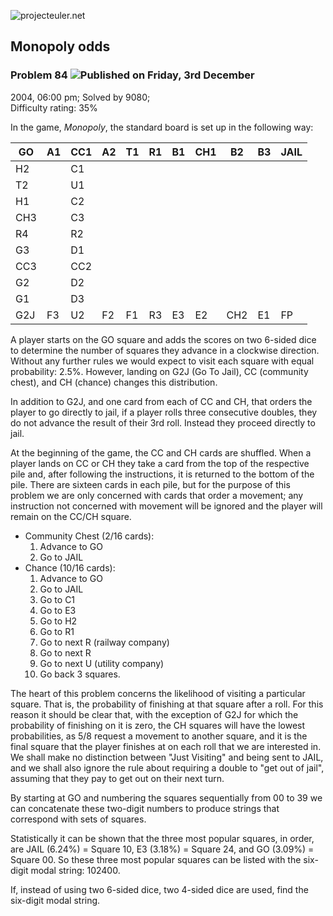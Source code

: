 ![projecteuler.net](images/print_page_logo.png)

## Monopoly odds

### Problem 84 ![](images/icon_info.png)Published on Friday, 3rd December
2004, 06:00 pm; Solved by 9080;  
Difficulty rating: 35%

In the game, _Monopoly_, the standard board is set up in the following way:

GO | A1 | CC1 | A2 | T1 | R1 | B1 | CH1 | B2 | B3 | JAIL  
---|---|---|---|---|---|---|---|---|---|---  
H2 |   | C1  
T2 |   | U1  
H1 |   | C2  
CH3 |   | C3  
R4 |   | R2  
G3 |   | D1  
CC3 |   | CC2  
G2 |   | D2  
G1 |   | D3  
G2J | F3 | U2 | F2 | F1 | R3 | E3 | E2 | CH2 | E1 | FP  
  
A player starts on the GO square and adds the scores on two 6-sided dice to
determine the number of squares they advance in a clockwise direction. Without
any further rules we would expect to visit each square with equal probability:
2.5%. However, landing on G2J (Go To Jail), CC (community chest), and CH
(chance) changes this distribution.

In addition to G2J, and one card from each of CC and CH, that orders the
player to go directly to jail, if a player rolls three consecutive doubles,
they do not advance the result of their 3rd roll. Instead they proceed
directly to jail.

At the beginning of the game, the CC and CH cards are shuffled. When a player
lands on CC or CH they take a card from the top of the respective pile and,
after following the instructions, it is returned to the bottom of the pile.
There are sixteen cards in each pile, but for the purpose of this problem we
are only concerned with cards that order a movement; any instruction not
concerned with movement will be ignored and the player will remain on the
CC/CH square.

  * Community Chest (2/16 cards): 
    1. Advance to GO
    2. Go to JAIL
  * Chance (10/16 cards): 
    1. Advance to GO
    2. Go to JAIL
    3. Go to C1
    4. Go to E3
    5. Go to H2
    6. Go to R1
    7. Go to next R (railway company)
    8. Go to next R
    9. Go to next U (utility company)
    10. Go back 3 squares.

The heart of this problem concerns the likelihood of visiting a particular
square. That is, the probability of finishing at that square after a roll. For
this reason it should be clear that, with the exception of G2J for which the
probability of finishing on it is zero, the CH squares will have the lowest
probabilities, as 5/8 request a movement to another square, and it is the
final square that the player finishes at on each roll that we are interested
in. We shall make no distinction between "Just Visiting" and being sent to
JAIL, and we shall also ignore the rule about requiring a double to "get out
of jail", assuming that they pay to get out on their next turn.

By starting at GO and numbering the squares sequentially from 00 to 39 we can
concatenate these two-digit numbers to produce strings that correspond with
sets of squares.

Statistically it can be shown that the three most popular squares, in order,
are JAIL (6.24%) = Square 10, E3 (3.18%) = Square 24, and GO (3.09%) = Square
00. So these three most popular squares can be listed with the six-digit modal
string: 102400.

If, instead of using two 6-sided dice, two 4-sided dice are used, find the
six-digit modal string.

  
  

